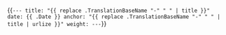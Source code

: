 {{`---
title: "{{ replace .TranslationBaseName "-" " " | title }}"
date: {{ .Date }}
anchor: "{{ replace .TranslationBaseName "-" " " | title | urlize }}"
weight:
---`}}